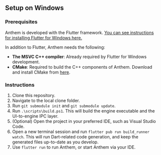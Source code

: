 ## Setup on Windows

### Prerequisites

Anthem is developed with the Flutter framework. [You can see instructions for installing Flutter for Windows here.](https://docs.flutter.dev/get-started/install/windows)

In addition to Flutter, Anthem needs the following:

- **The MSVC C++ compiler**: Already required by Flutter for Windows development.
- **CMake**: Required to build the C++ components of Anthem. Download and install CMake from [here](https://cmake.org/).

### Instructions

1. Clone this repository.
2. Navigate to the local clone folder.
3. Run `git submodule init` and `git submodule update`.
4. Run `.\scripts\build.ps1`. This will build the engine executable and the UI-to-engine IPC layer.
5. (Optional) Open the project in your preferred IDE, such as Visual Studio Code.
6. Open a new terminal session and run `flutter pub run build_runner watch`. This will run Dart-related code generation, and keep the generated files up-to-date as you develop.
7. Use `flutter run` to run Anthem, or start Anthem via your IDE.
